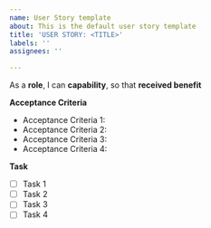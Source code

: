 ```yaml
---
name: User Story template
about: This is the default user story template
title: 'USER STORY: <TITLE>'
labels: ''
assignees: ''

---
```


As a **role**, I can **capability**, so that **received benefit**

**Acceptance Criteria**
* Acceptance Criteria 1: 
* Acceptance Criteria 2: 
* Acceptance Criteria 3: 
* Acceptance Criteria 4:

**Task**
- [ ] Task 1
- [ ] Task 2
- [ ] Task 3
- [ ] Task 4
